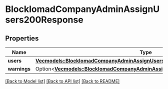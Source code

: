# BlockIomadCompanyAdminAssignUsers200Response

## Properties

Name | Type | Description | Notes
------------ | ------------- | ------------- | -------------
**users** | [**Vec<models::BlockIomadCompanyAdminAssignUsers200ResponseUsersInner>**](block_iomad_company_admin_assign_users_200_response_users_inner.md) |  | 
**warnings** | Option<[**Vec<models::BlockIomadCompanyAdminAssignUsers200ResponseWarningsInner>**](block_iomad_company_admin_assign_users_200_response_warnings_inner.md)> |  | [optional]

[[Back to Model list]](../README.md#documentation-for-models) [[Back to API list]](../README.md#documentation-for-api-endpoints) [[Back to README]](../README.md)


